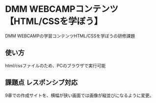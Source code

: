# DMM WEBCAMPコンテンツ【HTML/CSSを学ぼう】

DMM WEBCAMPの学習コンテンツHTML/CSSを学ぼうの研修課題

## 使い方

html/cssファイルのため、PCのブラウザで実行可能

## 課題点 レスポンシブ対応
9章での作成サイトを、横幅が狭い画面では画像が縦並びになるように変更。
